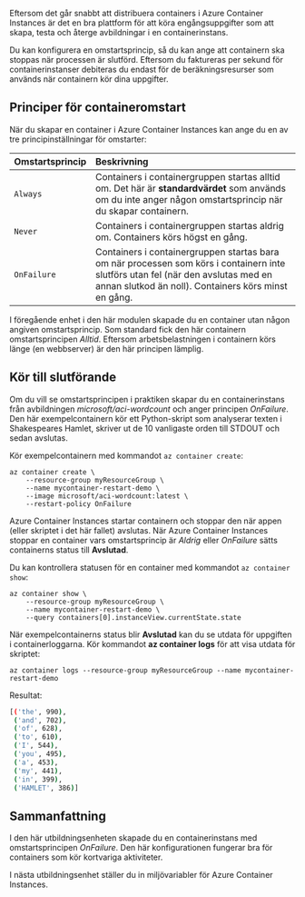 Eftersom det går snabbt att distribuera containers i Azure Container Instances är det en bra plattform för att köra engångsuppgifter som att skapa, testa och återge avbildningar i en containerinstans.

Du kan konfigurera en omstartsprincip, så du kan ange att containern ska stoppas när processen är slutförd. Eftersom du faktureras per sekund för containerinstanser debiteras du endast för de beräkningsresurser som används när containern kör dina uppgifter.

## <a name="container-restart-policies"></a>Principer för containeromstart

När du skapar en container i Azure Container Instances kan ange du en av tre principinställningar för omstarter:

| Omstartsprincip   | Beskrivning |
| ---------------- | :---------- |
| `Always` | Containers i containergruppen startas alltid om. Det här är **standardvärdet** som används om du inte anger någon omstartsprincip när du skapar containern. |
| `Never` | Containers i containergruppen startas aldrig om. Containers körs högst en gång. |
| `OnFailure` | Containers i containergruppen startas bara om när processen som körs i containern inte slutförs utan fel (när den avslutas med en annan slutkod än noll). Containers körs minst en gång. |

I föregående enhet i den här modulen skapade du en container utan någon angiven omstartsprincip. Som standard fick den här containern omstartsprincipen *Alltid*. Eftersom arbetsbelastningen i containern körs länge (en webbserver) är den här principen lämplig.

## <a name="run-to-completion"></a>Kör till slutförande

Om du vill se omstartsprincipen i praktiken skapar du en containerinstans från avbildningen *microsoft/aci-wordcount* och anger principen *OnFailure*. Den här exempelcontainern kör ett Python-skript som analyserar texten i Shakespeares Hamlet, skriver ut de 10 vanligaste orden till STDOUT och sedan avslutas.

Kör exempelcontainern med kommandot `az container create`:

```azureclu
az container create \
    --resource-group myResourceGroup \
    --name mycontainer-restart-demo \
    --image microsoft/aci-wordcount:latest \
    --restart-policy OnFailure
```

Azure Container Instances startar containern och stoppar den när appen (eller skriptet i det här fallet) avslutas. När Azure Container Instances stoppar en container vars omstartsprincip är *Aldrig* eller *OnFailure* sätts containerns status till **Avslutad**.

Du kan kontrollera statusen för en container med kommandot `az container show`:

```azurecli
az container show \
    --resource-group myResourceGroup \
    --name mycontainer-restart-demo \
    --query containers[0].instanceView.currentState.state
```

När exempelcontainerns status blir **Avslutad** kan du se utdata för uppgiften i containerloggarna. Kör kommandot **az container logs** för att visa utdata för skriptet:

```azurecli
az container logs --resource-group myResourceGroup --name mycontainer-restart-demo
```

Resultat:

```bash
[('the', 990),
 ('and', 702),
 ('of', 628),
 ('to', 610),
 ('I', 544),
 ('you', 495),
 ('a', 453),
 ('my', 441),
 ('in', 399),
 ('HAMLET', 386)]
```

## <a name="summary"></a>Sammanfattning

I den här utbildningsenheten skapade du en containerinstans med omstartsprincipen *OnFailure*. Den här konfigurationen fungerar bra för containers som kör kortvariga aktiviteter.

I nästa utbildningsenhet ställer du in miljövariabler för Azure Container Instances.
